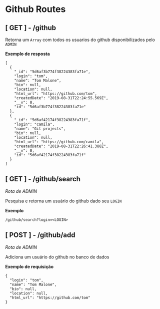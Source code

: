 # Github Routes

## [ GET ] - /github

Retorna um `Array` com todos os usuarios do github disponibilizados pelo `ADMIN`

**Exemplo de resposta**
```
[
  {
    "_id": "5d6af3b774f38224383fa71e",
    "login": "tom",
    "name": "Tom Malone",
    "bio": null,
    "location": null,
    "html_url": "https://github.com/tom",
    "createdDate": "2019-08-31T22:24:55.569Z",
    "__v": 0,
    "id": "5d6af3b774f38224383fa71e"
  },
  {
    "_id": "5d6af42174f38224383fa71f",
    "login": "camila",
    "name": "Git projects",
    "bio": null,
    "location": null,
    "html_url": "https://github.com/camila",
    "createdDate": "2019-08-31T22:26:41.388Z",
    "__v": 0,
    "id": "5d6af42174f38224383fa71f"
  }
]
```

## [ GET ] - /github/search

*Rota de ADMIN*

Pesquisa e retorna um usuário do github dado seu `LOGIN`

**Exemplo**

```
/github/search?login=<LOGIN>
```

## [ POST ] - /github/add

*Rota de ADMIN*

Adiciona um usuário do github no banco de dados

**Exemplo de requisição**
```
{
  "login": "tom",
  "name": "Tom Malone",
  "bio": null,
  "location": null,
  "html_url": "https://github.com/tom"
}
```
